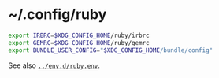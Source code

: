 # ~/.config/ruby

```sh
export IRBRC=$XDG_CONFIG_HOME/ruby/irbrc
export GEMRC=$XDG_CONFIG_HOME/ruby/gemrc
export BUNDLE_USER_CONFIG="$XDG_CONFIG_HOME/bundle/config"
```

See also [`../env.d/ruby.env`](https://github.com/zgracem/dotconfig/blob/main/env.d/minicom.env).
